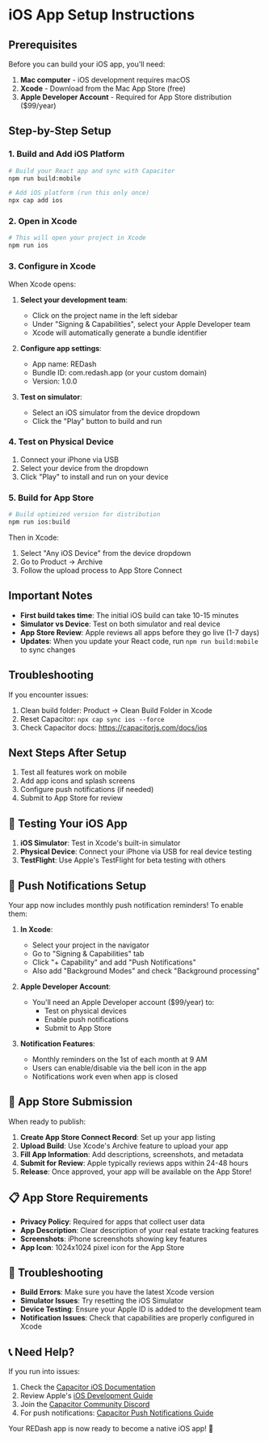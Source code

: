 # iOS App Setup Instructions

## Prerequisites
Before you can build your iOS app, you'll need:

1. **Mac computer** - iOS development requires macOS
2. **Xcode** - Download from the Mac App Store (free)
3. **Apple Developer Account** - Required for App Store distribution ($99/year)

## Step-by-Step Setup

### 1. Build and Add iOS Platform
```bash
# Build your React app and sync with Capacitor
npm run build:mobile

# Add iOS platform (run this only once)
npx cap add ios
```

### 2. Open in Xcode
```bash
# This will open your project in Xcode
npm run ios
```

### 3. Configure in Xcode
When Xcode opens:

1. **Select your development team**:
   - Click on the project name in the left sidebar
   - Under "Signing & Capabilities", select your Apple Developer team
   - Xcode will automatically generate a bundle identifier

2. **Configure app settings**:
   - App name: REDash
   - Bundle ID: com.redash.app (or your custom domain)
   - Version: 1.0.0

3. **Test on simulator**:
   - Select an iOS simulator from the device dropdown
   - Click the "Play" button to build and run

### 4. Test on Physical Device
1. Connect your iPhone via USB
2. Select your device from the dropdown
3. Click "Play" to install and run on your device

### 5. Build for App Store
```bash
# Build optimized version for distribution
npm run ios:build
```

Then in Xcode:
1. Select "Any iOS Device" from the device dropdown
2. Go to Product → Archive
3. Follow the upload process to App Store Connect

## Important Notes

- **First build takes time**: The initial iOS build can take 10-15 minutes
- **Simulator vs Device**: Test on both simulator and real device
- **App Store Review**: Apple reviews all apps before they go live (1-7 days)
- **Updates**: When you update your React code, run `npm run build:mobile` to sync changes

## Troubleshooting

If you encounter issues:
1. Clean build folder: Product → Clean Build Folder in Xcode
2. Reset Capacitor: `npx cap sync ios --force`
3. Check Capacitor docs: https://capacitorjs.com/docs/ios

## Next Steps After Setup

1. Test all features work on mobile
2. Add app icons and splash screens
3. Configure push notifications (if needed)
4. Submit to App Store for review

## 📱 Testing Your iOS App

1. **iOS Simulator**: Test in Xcode's built-in simulator
2. **Physical Device**: Connect your iPhone via USB for real device testing
3. **TestFlight**: Use Apple's TestFlight for beta testing with others

## 🔔 Push Notifications Setup

Your app now includes monthly push notification reminders! To enable them:

1. **In Xcode**: 
   - Select your project in the navigator
   - Go to "Signing & Capabilities" tab
   - Click "+ Capability" and add "Push Notifications"
   - Also add "Background Modes" and check "Background processing"

2. **Apple Developer Account**:
   - You'll need an Apple Developer account ($99/year) to:
     - Test on physical devices
     - Enable push notifications
     - Submit to App Store

3. **Notification Features**:
   - Monthly reminders on the 1st of each month at 9 AM
   - Users can enable/disable via the bell icon in the app
   - Notifications work even when app is closed

## 🚀 App Store Submission

When ready to publish:

1. **Create App Store Connect Record**: Set up your app listing
2. **Upload Build**: Use Xcode's Archive feature to upload your app
3. **Fill App Information**: Add descriptions, screenshots, and metadata
4. **Submit for Review**: Apple typically reviews apps within 24-48 hours
5. **Release**: Once approved, your app will be available on the App Store!

## 📋 App Store Requirements

- **Privacy Policy**: Required for apps that collect user data
- **App Description**: Clear description of your real estate tracking features
- **Screenshots**: iPhone screenshots showing key features
- **App Icon**: 1024x1024 pixel icon for the App Store

## 🔧 Troubleshooting

- **Build Errors**: Make sure you have the latest Xcode version
- **Simulator Issues**: Try resetting the iOS Simulator
- **Device Testing**: Ensure your Apple ID is added to the development team
- **Notification Issues**: Check that capabilities are properly configured in Xcode

## 📞 Need Help?

If you run into issues:
1. Check the [Capacitor iOS Documentation](https://capacitorjs.com/docs/ios)
2. Review Apple's [iOS Development Guide](https://developer.apple.com/ios/)
3. Join the [Capacitor Community Discord](https://discord.gg/UPYYRhtyzp)
4. For push notifications: [Capacitor Push Notifications Guide](https://capacitorjs.com/docs/apis/push-notifications)

Your REDash app is now ready to become a native iOS app! 🎉

